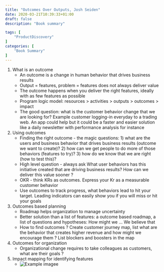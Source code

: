 ```yaml
---
title: "Outcomes Over Outputs, Josh Seiden"
date: 2020-03-21T10:39:33+01:00
draft: false
description: "Book summary"

tags: [ 
    "ProductDiscovery"
]
categories: [
    "Book Summary"
]
---
```



<!--more--> 



1. What is an outcome
    * An outcome is a change in human behavior that drives business results
    * Output = features, problem = features does not always deliver value
    * The outcome happens when you deliver the right features, ideally with as few features as possible
    * Program logic model: resources > activities > outputs > outcomes > impact
    * The good question: what is the customer behavior change that we are looking for? Example customer logging-in everyday to a trading web. An app could help but it could be a faster and easier solution like a daily newsletter with performance analysis for instance
2. Using outcomes
    * Finding the right outcome - the magic questions: 1) what are the users and business behavior that drives business results (outcome we want to create)? 2) how can we get people to do more of those behaviors (features to try)? 3) how do we know that we are right (how to test this)?
    * High level question - always ask What  user behaviors has this initiative created that are driving business results? How can we deliver this value sooner ?
    * OKR - think KRs as outcomes. Express your Kr as a measurable customer behavior 
    * Use outcomes to track progress, what behaviors lead to hit your target. Leading indicators can easily show you if you will miss or hit your goals
3. Outcomes based planning
    * Roadmap helps organization to manage uncertainty
    * Better solution than a list of features: a outcome based roadmap, a list of questions and hypotheses: How might we … We believe that 
    * How to find outcomes ? Create customer journey map, list what are the behavior that creates higher revenue and how might we encourage them ? List blockers and boosters in the map
3. Outcomes for organization
    * Organizational change requires to take colleagues as customers, what are their goals ?
4. Impact mapping for identifying features
    * ![Example imagee](/posts/outcomes_over_outputs/OutcomesOverOutputs1.jpg)
